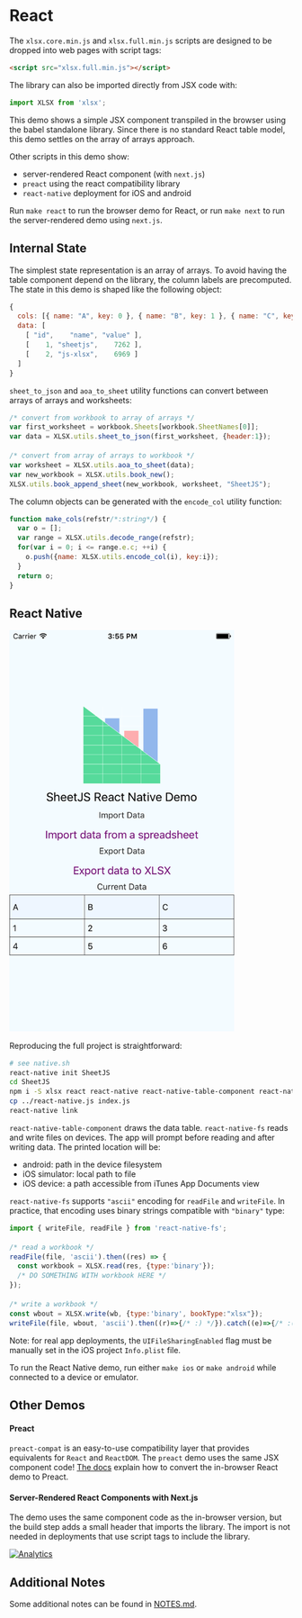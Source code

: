# React

The `xlsx.core.min.js` and `xlsx.full.min.js` scripts are designed to be dropped
into web pages with script tags:

```html
<script src="xlsx.full.min.js"></script>
```

The library can also be imported directly from JSX code with:

```js
import XLSX from 'xlsx';
```

This demo shows a simple JSX component transpiled in the browser using the babel
standalone library.  Since there is no standard React table model, this demo
settles on the array of arrays approach.

Other scripts in this demo show:
- server-rendered React component (with `next.js`)
- `preact` using the react compatibility library
- `react-native` deployment for iOS and android

Run `make react` to run the browser demo for React, or run `make next` to run
the server-rendered demo using `next.js`.


## Internal State

The simplest state representation is an array of arrays.  To avoid having the
table component depend on the library, the column labels are precomputed.  The
state in this demo is shaped like the following object:

```js
{
  cols: [{ name: "A", key: 0 }, { name: "B", key: 1 }, { name: "C", key: 2 }],
  data: [
    [ "id",    "name", "value" ],
    [    1, "sheetjs",    7262 ],
    [    2, "js-xlsx",    6969 ]
  ]
}
```

`sheet_to_json` and `aoa_to_sheet` utility functions can convert between arrays
of arrays and worksheets:

```js
/* convert from workbook to array of arrays */
var first_worksheet = workbook.Sheets[workbook.SheetNames[0]];
var data = XLSX.utils.sheet_to_json(first_worksheet, {header:1});

/* convert from array of arrays to workbook */
var worksheet = XLSX.utils.aoa_to_sheet(data);
var new_workbook = XLSX.utils.book_new();
XLSX.utils.book_append_sheet(new_workbook, worksheet, "SheetJS");
```

The column objects can be generated with the `encode_col` utility function:

```js
function make_cols(refstr/*:string*/) {
  var o = [];
  var range = XLSX.utils.decode_range(refstr);
  for(var i = 0; i <= range.e.c; ++i) {
    o.push({name: XLSX.utils.encode_col(i), key:i});
  }
  return o;
}
```

## React Native

<img src="screen.png" width="400px"/>

Reproducing the full project is straightforward:

```bash
# see native.sh
react-native init SheetJS
cd SheetJS
npm i -S xlsx react react-native react-native-table-component react-native-fs
cp ../react-native.js index.js
react-native link
```

`react-native-table-component` draws the data table.  `react-native-fs` reads
and write files on devices.  The app will prompt before reading and after
writing data.  The printed location will be:

- android: path in the device filesystem
- iOS simulator: local path to file
- iOS device: a path accessible from iTunes App Documents view

`react-native-fs` supports `"ascii"` encoding for `readFile` and `writeFile`.
In practice, that encoding uses binary strings compatible with `"binary"` type:

```js
import { writeFile, readFile } from 'react-native-fs';

/* read a workbook */
readFile(file, 'ascii').then((res) => {
  const workbook = XLSX.read(res, {type:'binary'});
  /* DO SOMETHING WITH workbook HERE */
});

/* write a workbook */
const wbout = XLSX.write(wb, {type:'binary', bookType:"xlsx"});
writeFile(file, wbout, 'ascii').then((r)=>{/* :) */}).catch((e)=>{/* :( */});
```

Note: for real app deployments, the `UIFileSharingEnabled` flag must be manually
set in the iOS project `Info.plist` file.

To run the React Native demo, run either `make ios` or `make android` while
connected to a device or emulator.

## Other Demos

#### Preact

`preact-compat` is an easy-to-use compatibility layer that provides equivalents
for `React` and `ReactDOM`.  The `preact` demo uses the same JSX component code!
[The docs](https://npm.im/preact-compat#use-without-webpackbrowserify) explain
how to convert the in-browser React demo to Preact.

#### Server-Rendered React Components with Next.js

The demo uses the same component code as the in-browser version, but the build
step adds a small header that imports the library.  The import is not needed in
deployments that use script tags to include the library.

[![Analytics](https://ga-beacon.appspot.com/UA-36810333-1/SheetJS/js-xlsx?pixel)](https://github.com/SheetJS/js-xlsx)

## Additional Notes

Some additional notes can be found in [NOTES.md](NOTES.md).